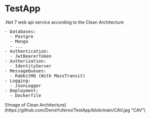 # TestApp
<p>.Net 7 web api service according to the Clean Architecture
<pre>- Databases:
  - Postgre
  - Mongo
  - ...
- Authentication:
  - JwtBearerToken
- Authorization:
  - IdentityServer
- MessageQueues:
  - RabbitMQ (With MassTransit)
- Logging:
  - JsonLogger
- Deployment:
  - Dockerfile
</pre>
![Image of Clean Architecture](https://github.com/DenisYuferov/TestApp/blob/main/CAV.jpg "CAV")